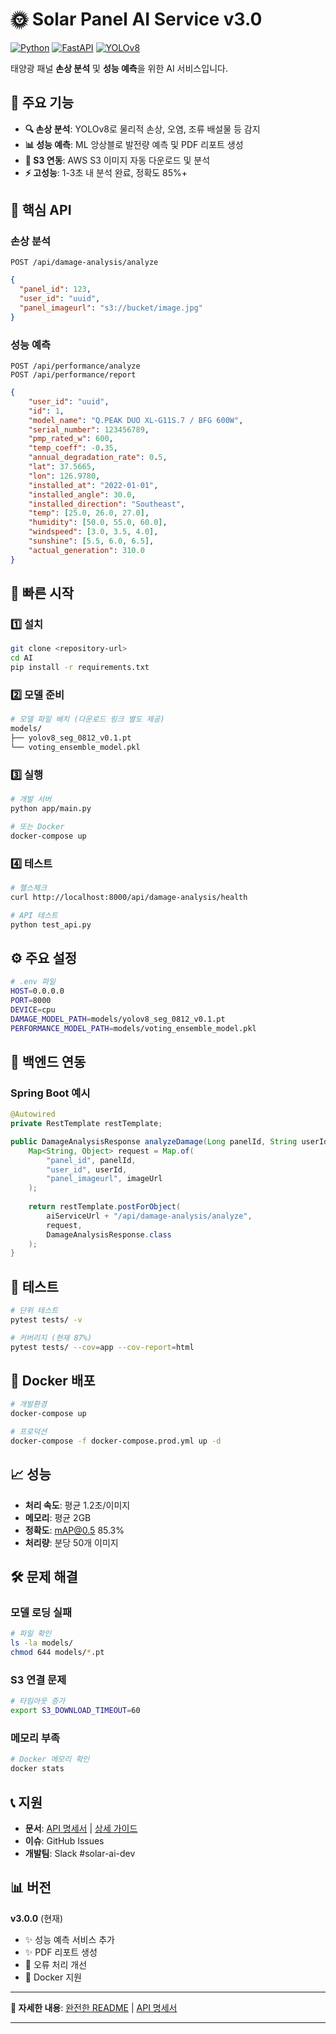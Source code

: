 # 🌞 Solar Panel AI Service v3.0

[![Python](https://img.shields.io/badge/Python-3.11+-blue.svg)](https://python.org)
[![FastAPI](https://img.shields.io/badge/FastAPI-0.116+-green.svg)](https://fastapi.tiangolo.com)
[![YOLOv8](https://img.shields.io/badge/YOLOv8-Ultralytics-orange.svg)](https://ultralytics.com)

태양광 패널 **손상 분석** 및 **성능 예측**을 위한 AI 서비스입니다.

## 🚀 주요 기능

- **🔍 손상 분석**: YOLOv8로 물리적 손상, 오염, 조류 배설물 등 감지
- **📊 성능 예측**: ML 앙상블로 발전량 예측 및 PDF 리포트 생성  
- **🔗 S3 연동**: AWS S3 이미지 자동 다운로드 및 분석
- **⚡ 고성능**: 1-3초 내 분석 완료, 정확도 85%+

## 📡 핵심 API

### 손상 분석
```http
POST /api/damage-analysis/analyze
```
```json
{
  "panel_id": 123,
  "user_id": "uuid",
  "panel_imageurl": "s3://bucket/image.jpg"
}
```

### 성능 예측  
```http
POST /api/performance/analyze
POST /api/performance/report
```
```json
{
    "user_id": "uuid",
    "id": 1,
    "model_name": "Q.PEAK DUO XL-G11S.7 / BFG 600W",
    "serial_number": 123456789,
    "pmp_rated_w": 600,
    "temp_coeff": -0.35,
    "annual_degradation_rate": 0.5,
    "lat": 37.5665,
    "lon": 126.9780,
    "installed_at": "2022-01-01",
    "installed_angle": 30.0,
    "installed_direction": "Southeast",
    "temp": [25.0, 26.0, 27.0],
    "humidity": [50.0, 55.0, 60.0],
    "windspeed": [3.0, 3.5, 4.0],
    "sunshine": [5.5, 6.0, 6.5],
    "actual_generation": 310.0
}
```

## 🚀 빠른 시작

### 1️⃣ 설치
```bash
git clone <repository-url>
cd AI
pip install -r requirements.txt
```

### 2️⃣ 모델 준비
```bash
# 모델 파일 배치 (다운로드 링크 별도 제공)
models/
├── yolov8_seg_0812_v0.1.pt
└── voting_ensemble_model.pkl
```

### 3️⃣ 실행
```bash
# 개발 서버
python app/main.py

# 또는 Docker
docker-compose up
```

### 4️⃣ 테스트
```bash
# 헬스체크
curl http://localhost:8000/api/damage-analysis/health

# API 테스트
python test_api.py
```

## ⚙️ 주요 설정

```bash
# .env 파일
HOST=0.0.0.0
PORT=8000
DEVICE=cpu
DAMAGE_MODEL_PATH=models/yolov8_seg_0812_v0.1.pt
PERFORMANCE_MODEL_PATH=models/voting_ensemble_model.pkl
```

## 🔗 백엔드 연동

### Spring Boot 예시
```java
@Autowired
private RestTemplate restTemplate;

public DamageAnalysisResponse analyzeDamage(Long panelId, String userId, String imageUrl) {
    Map<String, Object> request = Map.of(
        "panel_id", panelId,
        "user_id", userId,
        "panel_imageurl", imageUrl
    );
    
    return restTemplate.postForObject(
        aiServiceUrl + "/api/damage-analysis/analyze",
        request,
        DamageAnalysisResponse.class
    );
}
```

## 🧪 테스트

```bash
# 단위 테스트
pytest tests/ -v

# 커버리지 (현재 87%)
pytest tests/ --cov=app --cov-report=html
```

## 🐳 Docker 배포

```bash
# 개발환경
docker-compose up

# 프로덕션
docker-compose -f docker-compose.prod.yml up -d
```

## 📈 성능

- **처리 속도**: 평균 1.2초/이미지
- **메모리**: 평균 2GB  
- **정확도**: mAP@0.5 85.3%
- **처리량**: 분당 50개 이미지

## 🛠️ 문제 해결

### 모델 로딩 실패
```bash
# 파일 확인
ls -la models/
chmod 644 models/*.pt
```

### S3 연결 문제
```bash
# 타임아웃 증가
export S3_DOWNLOAD_TIMEOUT=60
```

### 메모리 부족
```bash
# Docker 메모리 확인
docker stats
```

## 📞 지원

- **문서**: [API 명세서](API_SPECIFICATION.md) | [상세 가이드](guide.md)
- **이슈**: GitHub Issues
- **개발팀**: Slack #solar-ai-dev

## 📊 버전

**v3.0.0** (현재)
- ✨ 성능 예측 서비스 추가
- ✨ PDF 리포트 생성  
- 🔧 오류 처리 개선
- 🐳 Docker 지원

---

**🔗 자세한 내용**: [완전한 README](README_FULL.md) | [API 명세서](API_SPECIFICATION.md)

---
